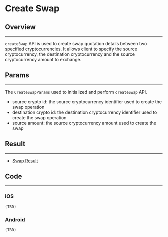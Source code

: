 # Create Swap

## Overview
---
`createSwap` API is used to create swap quotation details between two specified cryptocurrencies. It allows client to specify the source cryptocurrency, the destination cryptocurrency and the source cryptocurrency amount to exchange.

## Params
---
The `CreateSwapParams` used to initialized and perform `createSwap` API.

- source crypto id: the source cryptocurrency identifier used to create the swap operation
- destination crypto id: the destination cryptocurrency identifier used to create the swap operation
- source amount: the source cryptocurrency amount used to create the swap

## Result
---
- [Swap Result](SwapResult.md)

## Code
---
### iOS
```swift
(TBD)
```

### Android
```kotlin
(TBD)
```